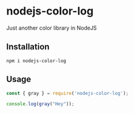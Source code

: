 # nodejs-color-log

Just another color library in NodeJS


## Installation

```console
npm i nodejs-color-log
```

## Usage

```js
const { gray } = require('nodejs-color-log');

console.log(gray("Hey"));
```